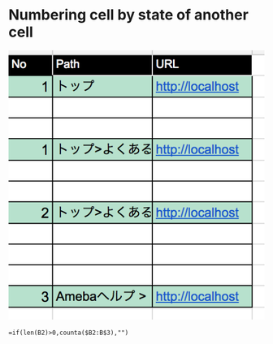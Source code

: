 # Numbering cell by state of another cell

![Sample Sheet](../excel.png)

```
=if(len(B2)>0,counta($B2:B$3),"")
```
